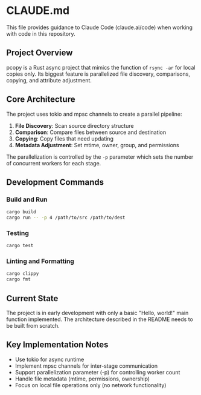 # CLAUDE.md

This file provides guidance to Claude Code (claude.ai/code) when working with code in this repository.

## Project Overview

pcopy is a Rust async project that mimics the function of `rsync -ar` for local copies only. Its biggest feature is parallelized file discovery, comparisons, copying, and attribute adjustment.

## Core Architecture

The project uses tokio and mpsc channels to create a parallel pipeline:

1. **File Discovery**: Scan source directory structure
2. **Comparison**: Compare files between source and destination
3. **Copying**: Copy files that need updating
4. **Metadata Adjustment**: Set mtime, owner, group, and permissions

The parallelization is controlled by the `-p` parameter which sets the number of concurrent workers for each stage.

## Development Commands

### Build and Run
```bash
cargo build
cargo run -- -p 4 /path/to/src /path/to/dest
```

### Testing
```bash
cargo test
```

### Linting and Formatting
```bash
cargo clippy
cargo fmt
```

## Current State

The project is in early development with only a basic "Hello, world!" main function implemented. The architecture described in the README needs to be built from scratch.

## Key Implementation Notes

- Use tokio for async runtime
- Implement mpsc channels for inter-stage communication
- Support parallelization parameter (-p) for controlling worker count
- Handle file metadata (mtime, permissions, ownership)
- Focus on local file operations only (no network functionality)